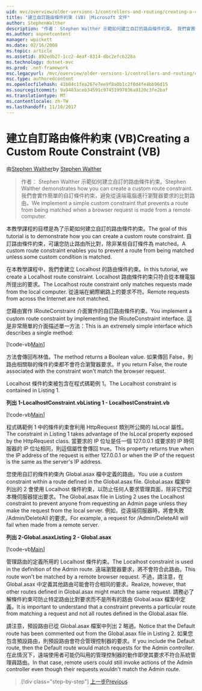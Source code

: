 ```yaml
---
uid: mvc/overview/older-versions-1/controllers-and-routing/creating-a-custom-route-constraint-vb
title: "建立自訂路由條件約束 (VB) |Microsoft 文件"
author: StephenWalther
description: "作者： Stephen Walther 示範如何建立自訂的路由條件約束。 我們會實作簡單的自訂條件約束可以防止路由相符 w..."
ms.author: aspnetcontent
manager: wpickett
ms.date: 02/16/2009
ms.topic: article
ms.assetid: 892edb27-1cc2-4eaf-8314-dbc2efc6228a
ms.technology: dotnet-mvc
ms.prod: .net-framework
msc.legacyurl: /mvc/overview/older-versions-1/controllers-and-routing/creating-a-custom-route-constraint-vb
msc.type: authoredcontent
ms.openlocfilehash: 41b04c1fea267e7ee9f8a0b1c2f0d4fe4bb96d15
ms.sourcegitcommit: 9a9483aceb34591c97451997036a9120c3fe2baf
ms.translationtype: MT
ms.contentlocale: zh-TW
ms.lasthandoff: 11/10/2017
---
```

<a name="creating-a-custom-route-constraint-vb"></a><span data-ttu-id="7ebe2-104">建立自訂路由條件約束 (VB)</span><span class="sxs-lookup"><span data-stu-id="7ebe2-104">Creating a Custom Route Constraint (VB)</span></span>
====================
<span data-ttu-id="7ebe2-105">由[Stephen Walther](https://github.com/StephenWalther)</span><span class="sxs-lookup"><span data-stu-id="7ebe2-105">by [Stephen Walther](https://github.com/StephenWalther)</span></span>

> <span data-ttu-id="7ebe2-106">作者： Stephen Walther 示範如何建立自訂的路由條件約束。</span><span class="sxs-lookup"><span data-stu-id="7ebe2-106">Stephen Walther demonstrates how you can create a custom route constraint.</span></span> <span data-ttu-id="7ebe2-107">我們會實作簡單的自訂條件約束，避免從遠端電腦進行瀏覽器要求的比對路由。</span><span class="sxs-lookup"><span data-stu-id="7ebe2-107">We implement a simple custom constraint that prevents a route from being matched when a browser request is made from a remote computer.</span></span>


<span data-ttu-id="7ebe2-108">本教學課程的目標是為了示範如何建立自訂的路由條件約束。</span><span class="sxs-lookup"><span data-stu-id="7ebe2-108">The goal of this tutorial is to demonstrate how you can create a custom route constraint.</span></span> <span data-ttu-id="7ebe2-109">自訂路由條件約束，可讓您防止路由所比對，除非某些自訂條件為 matched。</span><span class="sxs-lookup"><span data-stu-id="7ebe2-109">A custom route constraint enables you to prevent a route from being matched unless some custom condition is matched.</span></span>

<span data-ttu-id="7ebe2-110">在本教學課程中，我們會建立 Localhost 的路由條件約束。</span><span class="sxs-lookup"><span data-stu-id="7ebe2-110">In this tutorial, we create a Localhost route constraint.</span></span> <span data-ttu-id="7ebe2-111">Localhost 路由條件約束只符合從本機電腦所提出的要求。</span><span class="sxs-lookup"><span data-stu-id="7ebe2-111">The Localhost route constraint only matches requests made from the local computer.</span></span> <span data-ttu-id="7ebe2-112">從遠端在網際網路上的要求不符。</span><span class="sxs-lookup"><span data-stu-id="7ebe2-112">Remote requests from across the Internet are not matched.</span></span>

<span data-ttu-id="7ebe2-113">您藉由實作 IRouteConstraint 介面實作的自訂路由條件約束。</span><span class="sxs-lookup"><span data-stu-id="7ebe2-113">You implement a custom route constraint by implementing the IRouteConstraint interface.</span></span> <span data-ttu-id="7ebe2-114">這是非常簡單的介面描述單一方法：</span><span class="sxs-lookup"><span data-stu-id="7ebe2-114">This is an extremely simple interface which describes a single method:</span></span>

[!code-vb[Main](creating-a-custom-route-constraint-vb/samples/sample1.vb)]

<span data-ttu-id="7ebe2-115">方法會傳回布林值。</span><span class="sxs-lookup"><span data-stu-id="7ebe2-115">The method returns a Boolean value.</span></span> <span data-ttu-id="7ebe2-116">如果傳回 False，則路由相關聯的條件約束都不會符合瀏覽器要求。</span><span class="sxs-lookup"><span data-stu-id="7ebe2-116">If you return False, the route associated with the constraint won't match the browser request.</span></span>

<span data-ttu-id="7ebe2-117">Localhost 條件約束被包含在程式碼範例 1。</span><span class="sxs-lookup"><span data-stu-id="7ebe2-117">The Localhost constraint is contained in Listing 1.</span></span>

<span data-ttu-id="7ebe2-118">**列出 1-LocalhostConstraint.vb**</span><span class="sxs-lookup"><span data-stu-id="7ebe2-118">**Listing 1 - LocalhostConstraint.vb**</span></span>

[!code-vb[Main](creating-a-custom-route-constraint-vb/samples/sample2.vb)]

<span data-ttu-id="7ebe2-119">程式碼範例 1 中的條件約束會利用 HttpRequest 類別所公開的 IsLocal 屬性。</span><span class="sxs-lookup"><span data-stu-id="7ebe2-119">The constraint in Listing 1 takes advantage of the IsLocal property exposed by the HttpRequest class.</span></span> <span data-ttu-id="7ebe2-120">當要求的 IP 位址是任一個 127.0.0.1 或要求的 IP 時伺服器的 IP 位址相同，則這個屬性會傳回 true。</span><span class="sxs-lookup"><span data-stu-id="7ebe2-120">This property returns true when the IP address of the request is either 127.0.0.1 or when the IP of the request is the same as the server's IP address.</span></span>

<span data-ttu-id="7ebe2-121">您使用自訂的條件約束內 Global.asax 檔中定義的路由。</span><span class="sxs-lookup"><span data-stu-id="7ebe2-121">You use a custom constraint within a route defined in the Global.asax file.</span></span> <span data-ttu-id="7ebe2-122">Global.asax 檔案中列出的 2 會使用 Localhost 條件約束，以防止任何人要求管理頁面，除非它們從本機伺服器提出要求。</span><span class="sxs-lookup"><span data-stu-id="7ebe2-122">The Global.asax file in Listing 2 uses the Localhost constraint to prevent anyone from requesting an Admin page unless they make the request from the local server.</span></span> <span data-ttu-id="7ebe2-123">例如，從遠端伺服器時，將會失敗 /Admin/DeleteAll 的要求。</span><span class="sxs-lookup"><span data-stu-id="7ebe2-123">For example, a request for /Admin/DeleteAll will fail when made from a remote server.</span></span>

<span data-ttu-id="7ebe2-124">**列出 2-Global.asax**</span><span class="sxs-lookup"><span data-stu-id="7ebe2-124">**Listing 2 - Global.asax**</span></span>

[!code-vb[Main](creating-a-custom-route-constraint-vb/samples/sample3.vb)]

<span data-ttu-id="7ebe2-125">管理路由的定義所用的 Localhost 條件約束。</span><span class="sxs-lookup"><span data-stu-id="7ebe2-125">The Localhost constraint is used in the definition of the Admin route.</span></span> <span data-ttu-id="7ebe2-126">遠端瀏覽器要求，將不會符合此路由。</span><span class="sxs-lookup"><span data-stu-id="7ebe2-126">This route won't be matched by a remote browser request.</span></span> <span data-ttu-id="7ebe2-127">不過，請注意，在 Global.asax 中定義其他路由可能會符合相同的要求。</span><span class="sxs-lookup"><span data-stu-id="7ebe2-127">Realize, however, that other routes defined in Global.asax might match the same request.</span></span> <span data-ttu-id="7ebe2-128">請務必了解條件約束可防止特定路由比對要求而不是所有的路由 Global.asax 檔案中定義。</span><span class="sxs-lookup"><span data-stu-id="7ebe2-128">It is important to understand that a constraint prevents a particular route from matching a request and not all routes defined in the Global.asax file.</span></span>

<span data-ttu-id="7ebe2-129">請注意，預設路由已從 Global.asax 檔案中列出 2 略過。</span><span class="sxs-lookup"><span data-stu-id="7ebe2-129">Notice that the Default route has been commented out from the Global.asax file in Listing 2.</span></span> <span data-ttu-id="7ebe2-130">如果您包含預設路由，則預設路由會符合管理控制器的要求。</span><span class="sxs-lookup"><span data-stu-id="7ebe2-130">If you include the Default route, then the Default route would match requests for the Admin controller.</span></span> <span data-ttu-id="7ebe2-131">在此情況下，遠端使用者可能仍叫用的管理控制器的動作即使其要求不符合系統管理員路由。</span><span class="sxs-lookup"><span data-stu-id="7ebe2-131">In that case, remote users could still invoke actions of the Admin controller even though their requests wouldn't match the Admin route.</span></span>

>[!div class="step-by-step"]
[<span data-ttu-id="7ebe2-132">上一步</span><span class="sxs-lookup"><span data-stu-id="7ebe2-132">Previous</span></span>](creating-a-route-constraint-vb.md)
